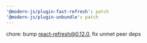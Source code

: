 ```yaml
---
'@modern-js/plugin-fast-refresh': patch
'@modern-js/plugin-unbundle': patch
---
```


chore: bump react-refresh@0.12.0, fix unmet peer deps
